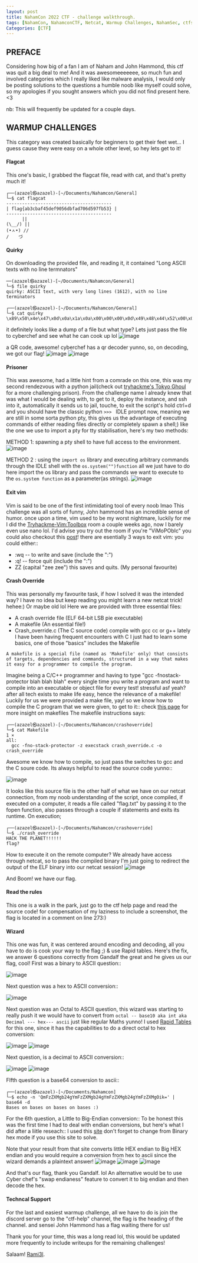 ```yaml
---
layout: post
title: NahamCon 2022 CTF - challenge walkthrough.
tags: [NahamCon, NahamconCTF, Netcat, Warmup Challenges, NahamSec, ctfs, John Hammond]
Categories: [CTF]
---
```



## PREFACE
  Considering how big of a fan I am of Naham and John Hammond, this ctf was quit a big deal to me! And it was awesomeeeeeee, so much fun and involved categories which I really liked like malware analysis, I would only be posting solutions to the questions a humble noob like myself could solve, so my apologies if you sought answers which you did not find present here. <3
  
 nb: This will frequently be updated for a couple days.
 
## WARMUP CHALLENGES
  This category was created basically for beginners to get their feet wet... I guess cause they were easy on a whole other level, so hey lets get to it!
  
#### Flagcat
  This one's basic, I grabbed the flagcat file, read with cat, and that's pretty much it!
  ```
  ┌──(azazel㉿azazel)-[~/Documents/Nahamcon/General]
└─$ cat flagcat 
 ---------------------------------------- 
| flag{ab3cbaf45def9056dbfad706d597fb53} |
 ----------------------------------------
        ||
 (\__/) ||
 (•ㅅ•) //
 / 　 づ

  ```
  
#### Quirky
  On downloading the provided file, and reading it, it contained "Long ASCII texts with no line termnators" 
  ```
  ──(azazel㉿azazel)-[~/Documents/Nahamcon/General]
└─$ file quirky                                     
quirky: ASCII text, with very long lines (1612), with no line terminators
                                                                                                                                                                                                                                              
┌──(azazel㉿azazel)-[~/Documents/Nahamcon/General]
└─$ cat quirky                                      
\x89\x50\x4e\x47\x0d\x0a\x1a\x0a\x00\x00\x00\x0d\x49\x48\x44\x52\x00\x00\x00\x6f\x00\x00\x00\x6f\x01\x03\x00\x00\x00\xd8\x0b\x0c\x23\x00\x00\x00\x06\x50\x4c\x54\x45\x00\x00\x00\xff\xff\xff\xa5\xd9\x9f\xdd\x00\x00\x00\x02\x74\x52\x4e\x53\xff\xff\xc8\xb5\xdf\xc7\x00\x00\x00\x09\x70\x48\x59\x73\x00\x00\x0b\x12\x00\x00\x0b\x12\x01\xd2\xdd\x7e\xfc\x00\x00\x01\x25\x49\x44\x41\x54\x38\x8d\xd5\xd4\x31\x8e\xc3\x20\x10\x05\xd0\xb1\x5c\xd0\x25\x17\x40\x9a\x6b\xd0\x71\x25\xfb\x02\xb6\xf7\x02\xce\x95\xe8\xb8\x06\x92\x2f\x40\x3a\x0a\x94\xd9\x8f\x23\x45\xbb\xc5\x66\x68\x52\x2c\xa2\xe0\x21\x21\xcf\x0c\x83\x49\x7e\x0d\xfa\x1f\xcc\x44\x8b\xaf\x6b\xb0\x44\xac\xf2\x2e\x75\x72\xe3\x66\xea\x2a\x1d\x0c\x76\xc1\xe7\x82\x9d\x4c\x17\x27\x97\xc8\xd4\x4e\xae\x91\xd6\x62\xbb\x28\x75\x8e\xf5\x1a\xed\x2b\xc8\x37\x44\xbe\x73\xb4\x98\xaf\xf4\xdf\xf0\x1c\xf6\x5a\x7e\x16\xf6\x4f\x66\xb2\x64\x78\xf3\xc7\xee\x3a\xe8\x0f\xac\x25\x10\x39\x56\x79\x2f\x74\x71\xe3\x57\x94\x87\x11\x9d\xf1\xd8\x5b\x6c\x34\x79\x9d\x0f\x8f\xb3\xb2\xfb\x73\x53\xa5\x3b\x36\x33\xa2\xf8\x73\x60\x95\x52\xea\x10\xd3\xc5\xf0\x7e\x46\xf5\x9e\x77\x19\x6f\x6d\x4a\x76\x3a\x25\xa0\x49\xda\x05\xdd\x22\xab\x44\xbe\x38\x28\x25\xcd\xa5\x83\x92\x86\x82\x90\x0e\x14\x53\x67\x44\x1f\xd6\x39\xa0\xfe\xac\xb3\x9d\x95\xdd\x10\x19\x51\x89\x91\x3d\x21\xa4\xec\x58\x25\x3a\x76\xf2\x69\x68\xaf\x4c\x54\xe2\x2d\x2c\x1e\x95\xe4\xec\x59\x27\xae\x52\xd0\xb4\x34\x3c\xf3\x55\x89\x85\xf0\xc3\x71\x17\x0b\xdf\x42\x22\x27\x3a\xf1\x7e\xd1\x2d\x68\xaa\xa2\xb3\xe5\xdb\x3a\x56\xb2\xd1\xf9\xb9\x5f\xee\xa7\xf8\x0d\x69\xf5\x37\x77\x6e\xf8\x09\x97\x00\x00\x00\x00\x49\x45\x4e\x44\xae\x42\x60\x82  
  ```
 it definitely looks like a dump of a file but what type?
 Lets just pass the file to cyberchef and see what he can cook up lol
  ![image](/assets/img/posts/Nahamcon/quirky1.png)
  
a QR code, awesome! cyberchef has a qr decoder yunno, so, on decoding, we got our flag!
  ![image](/assets/img/posts/Nahamcon/quirky2.png)
  ![image](/assets/img/posts/Nahamcon/quirky3.png)
   
#### Prisoner
  This was awesome, had a little hint from a comrade on this one, this was my second rendezvous with a python jail(check out [tryhackme's Tokyo Ghoul](https://www.tryhackme.com/room/tokyoghoul666) for a more challenging prison).
  From the challenge name I already knew that was what I would be dealing with, to get to it, deploy the instance, and ssh into it, automatically it sends us to jail, touche, to exit the script's hold ctrl+d and you should have the classic python ```>>> ``` IDLE prompt now, meaning we are still in some sorta python pty, this gives us the advantage of executing commands of either reading files directly or completely spawn a shell;) like the one we use to import a pty for tty stabilisation, here's my two methods:
  
  METHOD 1: spawning a pty shell to have full access to the environment.
  ![image](/assets/img/posts/Nahamcon/prisoner-1.png)
  
  METHOD 2 : using the ```import os``` library and executing arbitrary commands through the IDLE shell with the ```os.system("")function```
  all we just have to do here import the os library and pass the commands we want to execute to the ```os.system function``` as a parameter(as strings).
  ![image](/assets/img/posts/Nahamcon/prisoner2.png)
  
#### Exit vim
  Vim is said to be one of the first intimidating tool of every noob lmao This challenge was all sorts of funny, John hammond has an incredible sense of humor. once upon a time, vim used to be my worst nightmare, luckily for me I did the [Tryhackme-Vim:Toolbox](https://www.tryhackme.com/room/toolboxvim) room a couple weeks ago, now I barely even use nano lol. I'd advise you try out the room if you're "ViMoPObIc" you could also checkout this [post](https://github.com/tayfun27/toolboxvim-writeup/blob/master/toolboxvim-writeup.md)!
there are esentially 3 ways to exit vim: you could either:: 
- :wq -- to write and save  (include the ":")
- :q! -- force quit     (include the ":")
- ZZ (capital "zee zee") this saves and quits. (My personal favourite)
 
#### Crash Override
  This was personally my favourite task, if how I solved it was the intended way? I have no idea but keep reading you might learn a new netcat trick! hehee:) Or maybe old lol
  Here we are provided with three essential files: 
  - A crash override file (ELF 64-bit LSB pie executable)
  - A makefile (An essential file!)
  - Crash_override.c (The C source code) compile with gcc cc or g++
    lately I have been having frequent encounters with C I just had to learn some basics, one of those "basics" includes the Makefile
   
   ```A makefile is a special file (named as 'Makefile' only) that consists of targets, dependencies and commands, structured in a way that makes it easy for a programmer to compile the program.```
  
  Imagine being a C/C++ programmer and having to type "gcc -fnostack-protector blah blah blah" every single time you write a program and want to compile into an executable or object file for every test! stressful asf yeah? after all tech exists to make life easy, hence the relevance of a makefile!
Luckily for us we were provided a make file, yay! so we know how to compile the C program that we were given, to get to it::
check [this page](https://linoxide.com/learn-linux-makefiles/) for more insight on makefiles
  The makefile instructions says:
  ```
┌──(azazel㉿azazel)-[~/Documents/Nahamcon/crashoverride]
└─$ cat Makefile                                                                                                  1 ⨯
all: 
	gcc -fno-stack-protector -z execstack crash_override.c -o crash_override
  ```
  Awesome we know how to compile, so just pass the switches to gcc and the C soure code.
Its always helpful to read the source code yunno::

  ![image](/assets/img/posts/Nahamcon/crashoverride1.png)
  
It looks like this source file is the other half of what we have on our netcat connection, from my noob understanding of the script, once compiled, if executed on a computer, it reads a file called "flag.txt" by passing it to the fopen function, also passes through a couple if statements and exits its runtime.
On execution;
```
┌──(azazel㉿azazel)-[~/Documents/Nahamcon/crashoverride]
└─$ ./crash_override 
HACK THE PLANET!!!!!!
flag?
```
How to execute it on the remote computer? We already have access through netcat, so to pass the compiled binary I'm just going to redirect the output of the ELF binary into our netcat session!
  ![image](/assets/img/posts/Nahamcon/crashoverride2.png)  
  
And Boom! we have our flag.  
 
#### Read the rules
  This one is a walk in the park, just go to the ctf help page and read the source code!
  for compensation of my laziness to include a screenshot, the flag is located in a comment on line 273:)

#### Wizard
  This one was fun, it was centered around encoding and decoding, all you have to do is cook your way to the flag ;) & use Rapid tables.
Here's the fix, we answer 6 questions correctly from Gandalf the great and he gives us our flag, cool!
First was a binary to ASCII question::

  ![image](/assets/img/posts/Nahamcon/cook1.png)

Next question was a hex to ASCII conversion::

  ![image](/assets/img/posts/Nahamcon/cook2.png)

Next question was an Octal to ASCII question, this wizard was starting to really push it
we would have to convert from ```octal -- base10 aka int aka Decimal --- hex--- ascii``` just like regular Maths yunno!
I used [Rapid Tables](https://www.rapidtables.com/convert/number/hex-to-ascii.html) for this one, since it has the capabilities to do a direct octal to hex conversion:

  ![image](/assets/img/posts/Nahamcon/cook3.1.png)
  ![image](/assets/img/posts/Nahamcon/cook3.2.png)

Next question, is a decimal to ASCII conversion::

  ![image](/assets/img/posts/Nahamcon/cook4.1.png)
  ![image](/assets/img/posts/Nahamcon/cook4.2.png)

FIfth question is a base64 conversion to ascii::
```
┌──(azazel㉿azazel)-[~/Documents/Nahamcon]
└─$ echo -n 'QmFzZXMgb24gYmFzZXMgb24gYmFzZXMgb24gYmFzZXMgOik=' | base64 -d
Bases on bases on bases on bases :)                                                                                                                      

```
For the 6th question, a Little to Big-Endian conversion::
To be honest this was the first time I had to deal with endian conversions, but here's what I did after a liitle reseach::
I used this [site](https://blockchain-academy.hs-mittweida.de/litte-big-endian-converter/) don't forget to change from Binary hex mode if you use this site to solve.

Note that your result from that site converts little HEX endian to Big HEX endian and you would require a conversion from hex to ascii since the wizard demands a plaintext answer!
![image](/assets/img/posts/Nahamcon/cook6.png)
  ![image](/assets/img/posts/Nahamcon/cook6.2.png)
    ![image](/assets/img/posts/Nahamcon/wizard.png)
    
  And that's our flag, thank you Gandalf. lol
  An alternative would be to use Cyber chef's "swap endianess" feature to convert it to big endian and then decode the hex. 
  
 #### Techncal Support
   For the last and easiest warmup challenge, all we have to do is join the discord server go to the "ctf-help" channel, the flag is the heading of the channel. and sensei John Hammond has a flag waiting there for us!
   
   
 Thank you for your time, this was a long read lol, this would be updated more frequently to include writeups for the remaining challenges!

Salaam! [Rami3l](https://www.linkedin.com/in/daniel-johnson-9a39aa215/).
  
